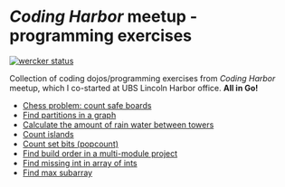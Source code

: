 # _Coding Harbor_ meetup - programming exercises

[![wercker status](https://app.wercker.com/status/b0a5d2fca8b77147c530c2145ae9026e/s/master "wercker status")](https://app.wercker.com/project/byKey/b0a5d2fca8b77147c530c2145ae9026e)

Collection of coding dojos/programming exercises from _Coding Harbor_ meetup, which I co-started at UBS Lincoln Harbor office. __All in Go!__

- [Chess problem: count safe boards](chess)
- [Find partitions in a graph](partitions)
- [Calculate the amount of rain water between towers](waterbetweentowers)
- [Count islands](islands)
- [Count set bits (popcount)](popcount)
- [Find build order in a multi-module project](buildorder)
- [Find missing int in array of ints](missingint)
- [Find max subarray](maxsubarray)

